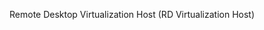 <Token xmlns:xlink="http://www.w3.org/1999/xlink">Remote Desktop Virtualization Host (RD Virtualization Host)</Token>